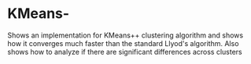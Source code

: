 # KMeans-
Shows an implementation for KMeans++  clustering algorithm and shows how it converges much faster than the standard Llyod's algorithm. Also shows how to analyze if there are significant differences across clusters 

